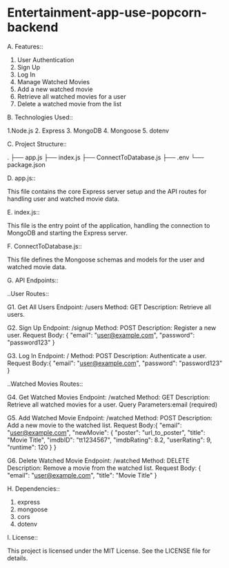 # Entertainment-app-use-popcorn-backend

A. Features::

1. User Authentication
2. Sign Up
3. Log In
4. Manage Watched Movies
5. Add a new watched movie
6. Retrieve all watched movies for a user
7. Delete a watched movie from the list

B. Technologies Used::

1.Node.js 2. Express 3. MongoDB 4. Mongoose 5. dotenv

C. Project Structure::

.
├── app.js
├── index.js
├── ConnectToDatabase.js
├── .env
└── package.json

D. app.js::

This file contains the core Express server setup and the API routes for handling user and watched movie data.

E. index.js::

This file is the entry point of the application, handling the connection to MongoDB and starting the Express server.

F. ConnectToDatabase.js::

This file defines the Mongoose schemas and models for the user and watched movie data.

G. API Endpoints::

..User Routes::

G1. Get All Users
Endpoint: /users
Method: GET
Description: Retrieve all users.

G2. Sign Up
Endpoint: /signup
Method: POST
Description: Register a new user.
Request Body: {
"email": "user@example.com",
"password": "password123"
}

G3. Log In
Endpoint: /
Method: POST
Description: Authenticate a user.
Request Body:{
"email": "user@example.com",
"password": "password123"
}

..Watched Movies Routes::

G4. Get Watched Movies
Endpoint: /watched
Method: GET
Description: Retrieve all watched movies for a user.
Query Parameters:email (required)

G5. Add Watched Movie
Endpoint: /watched
Method: POST
Description: Add a new movie to the watched list.
Request Body:{
"email": "user@example.com",
"newMovie": {
"poster": "url_to_poster",
"title": "Movie Title",
"imdbID": "tt1234567",
"imdbRating": 8.2,
"userRating": 9,
"runtime": 120
}
}

G6. Delete Watched Movie
Endpoint: /watched
Method: DELETE
Description: Remove a movie from the watched list.
Request Body: {
"email": "user@example.com",
"title": "Movie Title"
}

H. Dependencies::

1. express
2. mongoose
3. cors
4. dotenv

I. License::

This project is licensed under the MIT License. See the LICENSE file for details.
